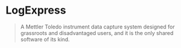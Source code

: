 # LogExpress
> A Mettler Toledo instrument data capture system designed for grassroots and disadvantaged users, and it is the only shared software of its kind.
<!-- Live demo [_here_](https://www.example.com).--> <!-- If you have the project hosted somewhere, include the link here. -->



<!-- Optional -->
<!-- ## License -->
<!-- This project is open source and available under the [... License](). -->

<!-- You don't have to include all sections - just the one's relevant to your project -->
